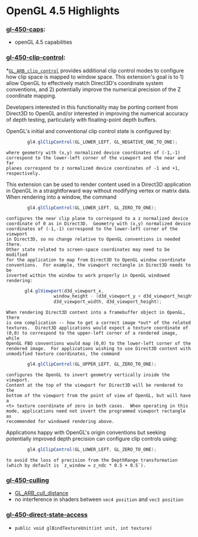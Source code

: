 # OpenGL 4.5 Highlights

### [gl-450-caps](https://github.com/elect86/jogl-samples/blob/master/jogl-samples/src/tests/gl_450/Gl_450_caps.java):

* openGL 4.5 capabilities

### [gl-450-clip-control](https://github.com/elect86/jogl-samples/blob/master/jogl-samples/src/tests/gl_450/Gl_450_clip_control.java):

*[`GL_ARB_clip_control`](https://www.opengl.org/registry/specs/ARB/clip_control.txt) provides additional clip control modes to configure how
    clip space is mapped to window space.  This extension's goal is to 1)
    allow OpenGL to effectively match Direct3D's coordinate system
    conventions, and 2) potentially improve the numerical precision of the Z
    coordinate mapping.

Developers interested in this functionality may be porting content
    from Direct3D to OpenGL and/or interested in improving the numerical
    accuracy of depth testing, particularly with floating-point depth
    buffers.

OpenGL's initial and conventional clip control state is configured by:
```java
        gl4.glClipControl(GL_LOWER_LEFT, GL_NEGATIVE_ONE_TO_ONE);
```
    where geometry with (x,y) normalized device coordinates of (-1,-1)
    correspond to the lower-left corner of the viewport and the near and far
    planes correspond to z normalized device coordinates of -1 and +1,
    respectively.

This extension can be used to render content used in a Direct3D
    application in OpenGL in a straightforward way without modifying vertex or
    matrix data.  When rendering into a window, the command
```java
        gl4.glClipControl(GL_LOWER_LEFT, GL_ZERO_TO_ONE);
```
    configures the near clip plane to correspond to a z normalized device
    coordinate of 0 as in Direct3D.  Geometry with (x,y) normalized device
    coordinates of (-1,-1) correspond to the lower-left corner of the viewport
    in Direct3D, so no change relative to OpenGL conventions is needed there.
    Other state related to screen-space coordinates may need to be modified
    for the application to map from Direct3D to OpenGL window coordinate
    conventions.  For example, the viewport rectangle in Direct3D needs to be
    inverted within the window to work properly in OpenGL windowed rendering:
```java
       gl4.glViewport(d3d_viewport_x,
                  window_height - (d3d_viewport_y + d3d_viewport_height),
                  d3d_viewport_width, d3d_viewport_height);
```
    When rendering Direct3D content into a framebuffer object in OpenGL, there
    is one complication -- how to get a correct image *out* of the related
    textures.  Direct3D applications would expect a texture coordinate of
    (0,0) to correspond to the upper-left corner of a rendered image, while
    OpenGL FBO conventions would map (0,0) to the lower-left corner of the
    rendered image.  For applications wishing to use Direct3D content with
    unmodified texture coordinates, the command
```java
        gl4.glClipControl(GL_UPPER_LEFT, GL_ZERO_TO_ONE);
```
    configures the OpenGL to invert geometry vertically inside the viewport.
    Content at the top of the viewport for Direct3D will be rendered to the
    bottom of the viewport from the point of view of OpenGL, but will have a
    <t> texture coordinate of zero in both cases.  When operating in this
    mode, applications need not invert the programmed viewport rectangle as
    recommended for windowed rendering above.

Applications happy with OpenGL's origin conventions but seeking
    potentially improved depth precision can configure clip controls using:
```java
        gl4.glClipControl(GL_LOWER_LEFT, GL_ZERO_TO_ONE);
```
    to avoid the loss of precision from the DepthRange transformation
    (which by default is `z_window = z_ndc * 0.5 + 0.5`).

### [gl-450-culling](https://github.com/elect86/jogl-samples/blob/master/jogl-samples/src/tests/gl_450/Gl_450_culling.java)

* [GL_ARB_cull_distance](https://www.opengl.org/registry/specs/ARB/cull_distance.txt)
* no interference in shaders between `vec4 position` and `vec3 position`

### [gl-450-direct-state-access](https://github.com/elect86/jogl-samples/blob/master/jogl-samples/src/tests/gl_450/Gl_450_direct_state_access.java)

* `public void glBindTextureUnit(int unit, int texture)`
